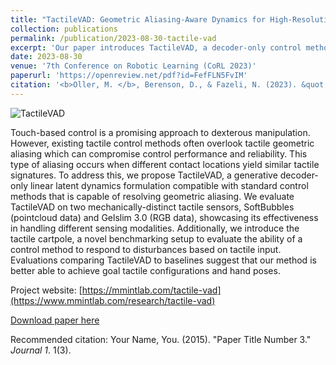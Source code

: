 ```yaml
---
title: "TactileVAD: Geometric Aliasing-Aware Dynamics for High-Resolution Tactile Control"
collection: publications
permalink: /publication/2023-08-30-tactile-vad
excerpt: 'Our paper introduces TactileVAD, a decoder-only control method that resolves tactile geometric aliasing, improving performance and reliability in touch-based manipulation across various tactile sensors.'
date: 2023-08-30
venue: '7th Conference on Robotic Learning (CoRL 2023)'
paperurl: 'https://openreview.net/pdf?id=FefFLN5FvIM'
citation: '<b>Oller, M. </b>, Berenson, D., & Fazeli, N. (2023). &quot; "TactileVAD: Geometric Aliasing-Aware Dynamics for High-Resolution Tactile Control". &quot; <i>CoRL 2023 1</i>.'
---
```


![TactileVAD](/images/tactile_cartpole_speedup_lowres.gif)

Touch-based control is a promising approach to dexterous manipulation. However, existing tactile control methods often overlook tactile geometric aliasing which can compromise control performance and reliability. This type of aliasing occurs when different contact locations yield similar tactile signatures. To address this, we propose TactileVAD, a generative decoder-only linear latent dynamics formulation compatible with standard control methods that is capable of resolving geometric aliasing. We evaluate TactileVAD on two mechanically-distinct tactile sensors, SoftBubbles (pointcloud data) and Gelslim 3.0 (RGB data), showcasing its effectiveness in handling different sensing modalities. Additionally, we introduce the tactile cartpole, a novel benchmarking setup to evaluate the ability of a control method to respond to disturbances based on tactile input. Evaluations comparing TactileVAD to baselines suggest that our method is better able to achieve goal tactile configurations and hand poses.

Project website: [https://mmintlab.com/tactile-vad](https://www.mmintlab.com/research/tactile-vad)


[Download paper here](https://openreview.net/pdf?id=FefFLN5FvIM)

Recommended citation: Your Name, You. (2015). "Paper Title Number 3." <i>Journal 1</i>. 1(3).